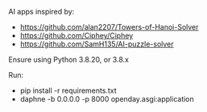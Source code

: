AI apps inspired by:
- https://github.com/alan2207/Towers-of-Hanoi-Solver
- https://github.com/Ciphey/Ciphey
- https://github.com/SamH135/AI-puzzle-solver



Ensure using Python 3.8.20, or 3.8.x

Run:

- pip install -r requirements.txt
- daphne -b 0.0.0.0 -p 8000 openday.asgi:application
